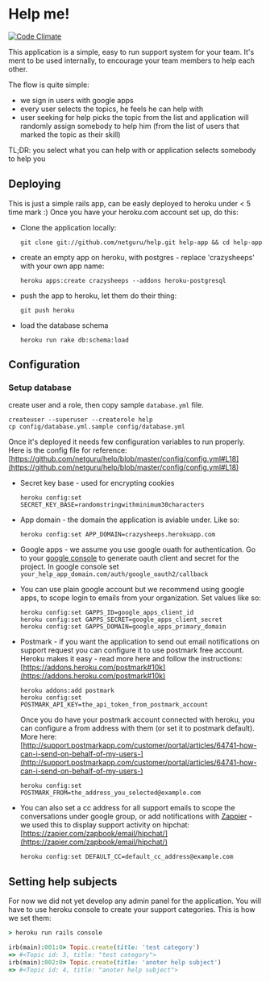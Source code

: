 # Help me!

[![Code Climate](https://codeclimate.com/github/netguru/help.png)](https://codeclimate.com/github/netguru/help)

This application is a simple, easy to run support system for your team. It's ment to be used internally, to encourage your team members to help each other.

The flow is quite simple:

* we sign in users with google apps
* every user selects the topics, he feels he can help with
* user seeking for help picks the topic from the list and application will randomly assign somebody to help him (from the list of users that marked the topic as their skill)

TL;DR: you select what you can help with or application selects somebody to help you

## Deploying
This is just a simple rails app, can be easly deployed to heroku under < 5 time mark :)
Once you have your heroku.com account set up, do this:

* Clone the application locally:

  `git clone git://github.com/netguru/help.git help-app && cd help-app`

* create an empty app on heroku, with postgres - replace 'crazysheeps' with your own app name:

  `heroku apps:create crazysheeps --addons heroku-postgresql`

* push the app to heroku, let them do their thing:

  `git push heroku`

* load the database schema

  `heroku run rake db:schema:load`

## Configuration

### Setup database

create user and a role, then copy sample `database.yml` file.

```shell
createuser --superuser --createrole help
cp config/database.yml.sample config/database.yml
```

Once it's deployed it needs few configuration variables to run properly.
Here is the config file for reference: [https://github.com/netguru/help/blob/master/config/config.yml#L18](https://github.com/netguru/help/blob/master/config/config.yml#L18)

* Secret key base - used for encrypting cookies

  `heroku config:set SECRET_KEY_BASE=randomstringwithminimum30characters`

* App domain - the domain the application is aviable under. Like so:

  `heroku config:set APP_DOMAIN=crazysheeps.herokuapp.com`

* Google apps - we assume you use google ouath for authentication.
Go to your [google console](https://cloud.google.com/console/project) to generate oauth client and secret for the project.
In google console set `your_help_app_domain.com/auth/google_oauth2/callback`

* You can use plain google account but we recommend using google apps, to scope login to emails from your organization.
Set values like so:

  ```shell
  heroku config:set GAPPS_ID=google_apps_client_id
  heroku config:set GAPPS_SECRET=google_apps_client_secret
  heroku config:set GAPPS_DOMAIN=google_apps_primary_domain
  ```

* Postmark - if you want the application to send out email notifications on support request you can configure it to use postmark free account. Heroku makes it easy - read more here and follow the instructions: [https://addons.heroku.com/postmark#10k](https://addons.heroku.com/postmark#10k)

  ```shell
  heroku addons:add postmark
  heroku config:set POSTMARK_API_KEY=the_api_token_from_postmark_account
  ```

  Once you do have your postmark account connected with heroku, you can configure a from address with them (or set it to postmark default).
  More here: [http://support.postmarkapp.com/customer/portal/articles/64741-how-can-i-send-on-behalf-of-my-users-](http://support.postmarkapp.com/customer/portal/articles/64741-how-can-i-send-on-behalf-of-my-users-)

  `heroku config:set POSTMARK_FROM=the_address_you_selected@example.com`

* You can also set a cc address for all support emails to scope the conversations under google group, or add notifications with [Zappier](https://zapier.com/zapbook/email/) - we used this to display support activity on hipchat: [https://zapier.com/zapbook/email/hipchat/](https://zapier.com/zapbook/email/hipchat/)

  `heroku config:set DEFAULT_CC=default_cc_address@example.com`

## Setting help subjects

For now we did not yet develop any admin panel for the application. You will have to use heroku console to create your support categories. This is how we set them:

```ruby
> heroku run rails console

irb(main):001:0> Topic.create(title: 'test category')
=> #<Topic id: 3, title: "test category">
irb(main):002:0> Topic.create(title: 'anoter help subject')
=> #<Topic id: 4, title: "anoter help subject">
```
